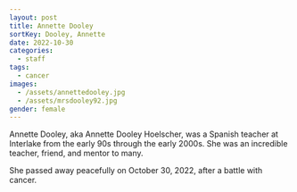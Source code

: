 ```yaml
---
layout: post
title: Annette Dooley
sortKey: Dooley, Annette
date: 2022-10-30
categories:
  - staff
tags:
  - cancer
images:
  - /assets/annettedooley.jpg
  - /assets/mrsdooley92.jpg
gender: female
---
```

Annette Dooley, aka Annette Dooley Hoelscher, was a Spanish teacher at Interlake from the early 90s through the early 2000s. She was an incredible teacher, friend, and mentor to many.

She passed away peacefully on October 30, 2022, after a battle with cancer.